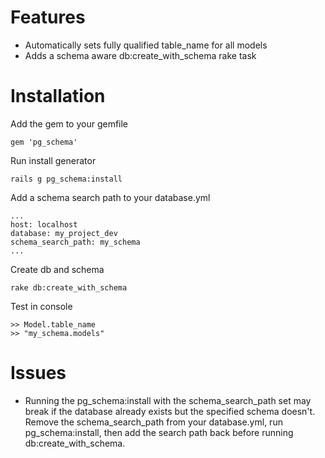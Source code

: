 # Features

* Automatically sets fully qualified table_name for all models
* Adds a schema aware db:create_with_schema rake task 

# Installation

Add the gem to your gemfile

    gem 'pg_schema'

Run install generator

    rails g pg_schema:install

Add a schema search path to your database.yml

    ...
    host: localhost
    database: my_project_dev
    schema_search_path: my_schema
    ...

Create db and schema

    rake db:create_with_schema

Test in console

    >> Model.table_name
    >> "my_schema.models"

# Issues

* Running the pg_schema:install with the schema_search_path set may break if the
  database already exists but the specified schema doesn't. Remove the
  schema_search_path from your database.yml, run pg_schema:install, then add the
  search path back before running db:create_with_schema.
